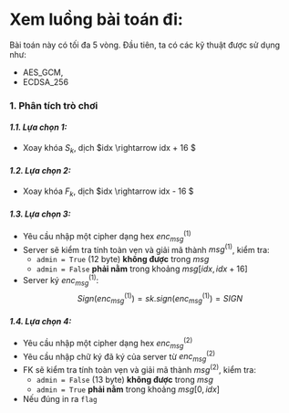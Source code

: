 # **Xem luồng bài toán đi:**

Bài toán này có tối đa 5 vòng. Đầu tiên, ta có các kỹ thuật được sử dụng như:
- AES_GCM, 
- ECDSA_256

### **1. Phân tích trò chơi**

#### ***1.1. Lựa chọn 1:***
- Xoay khóa $S_k$, dịch $idx \rightarrow idx + 16 $

#### ***1.2. Lựa chọn 2:***
- Xoay khóa $F_k$, dịch $idx \rightarrow idx - 16 $

#### ***1.3. Lựa chọn 3:***
- Yêu cầu nhập một cipher dạng hex $enc^{(1)}_{msg}$
- Server sẽ kiểm tra tính toàn vẹn và giải mã thành $msg^{(1)}$, kiểm tra:
    + `admin = True` (12 byte) **không được** trong $msg$ 
    + `admin = False` **phải nằm** trong khoảng $msg[idx, idx+16]$
- Server ký $enc^{(1)}_{msg}$: 
$$
Sign(enc^{(1)}_{msg}) = sk.sign(enc^{(1)}_{msg}) = SIGN
$$

#### ***1.4. Lựa chọn 4:***
- Yêu cầu nhập một cipher dạng hex $enc^{(2)}_{msg}$
- Yêu cầu nhập chữ ký đã ký của server từ $enc^{(2)}_{msg}$
- FK sẽ kiểm tra tính toàn vẹn và giải mã thành $msg^{(2)}$, kiểm tra:
    + `admin = False` (13 byte) **không được** trong $msg$ 
    + `admin = True` **phải nằm** trong khoảng $msg[0, idx]$
- Nếu đúng in ra `flag`